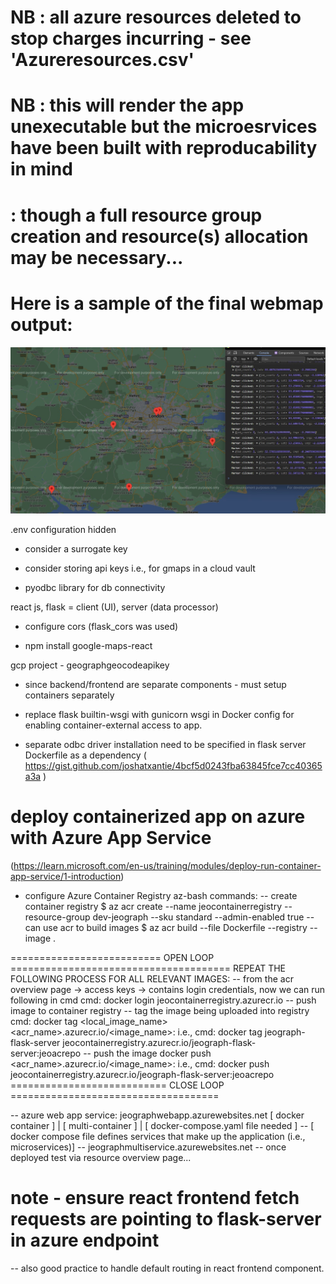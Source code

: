# NB : all azure resources deleted to stop charges incurring - see 'Azureresources.csv'
# NB : this will render the app unexecutable but the microesrvices have been built with reproducability in mind 
#    : though a full resource group creation and resource(s) allocation may be necessary...

# Here is a sample of the final webmap output:
![Alt text](jeograph-map-plot.jpg)

.env configuration hidden

- consider a surrogate key

- consider storing api keys i.e., for gmaps in a cloud vault

- pyodbc library for db connectivity

react js, flask = client (UI), server (data processor)

- configure cors (flask_cors was used)

- npm install google-maps-react 

gcp project - geographgeocodeapikey

- since backend/frontend are separate components - must setup containers separately

- replace flask builtin-wsgi with gunicorn wsgi in Docker config for enabling container-external access to app.

- separate odbc driver installation need to be specified in flask server Dockerfile as a dependency
( https://gist.github.com/joshatxantie/4bcf5d0243fba63845fce7cc40365a3a )

# deploy containerized app on azure with Azure App Service 
(https://learn.microsoft.com/en-us/training/modules/deploy-run-container-app-service/1-introduction)
- configure Azure Container Registry 
az-bash commands: 
-- create container registry
$ az acr create --name jeocontainerregistry --resource-group dev-jeograph --sku standard --admin-enabled true
-- can use acr to build images
$ az acr build --file Dockerfile --registry <myregistry> --image <myimage> .

========================== OPEN LOOP ======================================
REPEAT THE FOLLOWING PROCESS FOR ALL RELEVANT IMAGES:
-- from the acr overview page -> access keys -> contains login credentials, now we can run following in cmd
cmd: docker login jeocontainerregistry.azurecr.io
-- push image to container registry
 -- tag the image being uploaded into registry
      cmd: docker tag <local_image_name> <acr_name>.azurecr.io/<image_name>:<tag>
i.e., cmd: docker tag jeograph-flask-server jeocontainerregistry.azurecr.io/jeograph-flask-server:jeoacrepo
 -- push the image
      docker push <acr_name>.azurecr.io/<image_name>:<tag>
      i.e., cmd: docker push jeocontainerregistry.azurecr.io/jeograph-flask-server:jeoacrepo
=========================== CLOSE LOOP ====================================

-- azure web app service: jeographwebapp.azurewebsites.net    [ docker container ] | [ multi-container ] | [ docker-compose.yaml file needed ]
--                                                                                                         [ docker compose file defines services that make up the application (i.e., microservices)]
--                        jeographmultiservice.azurewebsites.net
-- once deployed test via resource overview page...

# note - ensure react frontend fetch requests are pointing to flask-server in azure endpoint

-- also good practice to handle default routing in react frontend component.
